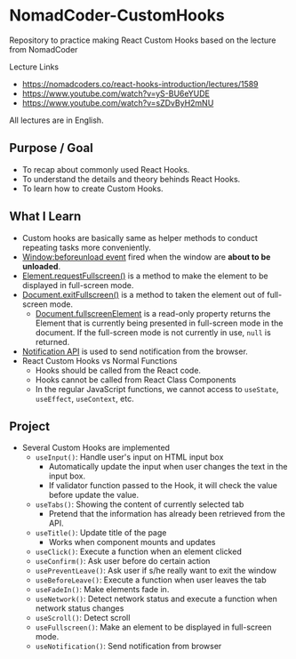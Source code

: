 # NomadCoder-CustomHooks

Repository to practice making React Custom Hooks based on the lecture from NomadCoder

Lecture Links

- https://nomadcoders.co/react-hooks-introduction/lectures/1589
- https://www.youtube.com/watch?v=yS-BU6eYUDE
- https://www.youtube.com/watch?v=sZDvByH2mNU

All lectures are in English.

## Purpose / Goal

- To recap about commonly used React Hooks.
- To understand the details and theory behinds React Hooks.
- To learn how to create Custom Hooks.

## What I Learn

- Custom hooks are basically same as helper methods to conduct repeating tasks more conveniently.
- [Window:beforeunload event](https://developer.mozilla.org/en-US/docs/Web/API/Window/beforeunload_event) fired when the window are **about to be unloaded**.
- [Element.requestFullscreen()](https://developer.mozilla.org/en-US/docs/Web/API/Element/requestFullScreen) is a method to make the element to be displayed in full-screen mode.
- [Document.exitFullscreen()](https://developer.mozilla.org/en-US/docs/Web/API/Document/exitFullscreen) is a method to taken the element out of full-screen mode.
  - [Document.fullscreenElement](https://developer.mozilla.org/en-US/docs/Web/API/Document/fullscreenElement) is a read-only property returns the Element that is currently being presented in full-screen mode in the document.
    If the full-screen mode is not currently in use, `null` is returned.
- [Notification API](https://developer.mozilla.org/ko/docs/Web/API/notification) is used to send notification from the browser.
- React Custom Hooks vs Normal Functions
  - Hooks should be called from the React code.
  - Hooks cannot be called from React Class Components
  - In the regular JavaScript functions, we cannot access to `useState`, `useEffect`, `useContext`, etc.

## Project

- Several Custom Hooks are implemented
  - `useInput()`: Handle user's input on HTML input box
    - Automatically update the input when user changes the text in the input box.
    - If validator function passed to the Hook, it will check the value before update the value.
  - `useTabs()`: Showing the content of currently selected tab
    - Pretend that the information has already been retrieved from the API.
  - `useTitle()`: Update title of the page
    - Works when component mounts and updates
  - `useClick()`: Execute a function when an element clicked
  - `useConfirm()`: Ask user before do certain action
  - `usePreventLeave()`: Ask user if s/he really want to exit the window
  - `useBeforeLeave()`: Execute a function when user leaves the tab
  - `useFadeIn()`: Make elements fade in.
  - `useNetwork()`: Detect network status and execute a function when network status changes
  - `useScroll()`: Detect scroll
  - `useFullscreen()`: Make an element to be displayed in full-screen mode.
  - `useNotification()`: Send notification from browser
